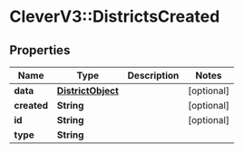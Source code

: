 # CleverV3::DistrictsCreated

## Properties
Name | Type | Description | Notes
------------ | ------------- | ------------- | -------------
**data** | [**DistrictObject**](DistrictObject.md) |  | [optional] 
**created** | **String** |  | [optional] 
**id** | **String** |  | [optional] 
**type** | **String** |  | 

